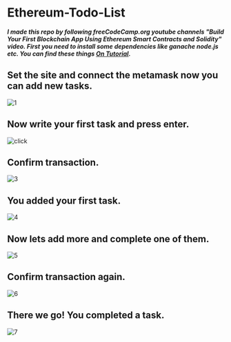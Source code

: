 # Ethereum-Todo-List
***I made this repo by following freeCodeCamp.org youtube channels "Build Your First Blockchain App Using Ethereum Smart Contracts and Solidity" video.
First you need to install some dependencies like ganache node.js etc. You can find these things [On Tutorial](https://www.youtube.com/watch?v=coQ5dg8wM2o).***

## Set the site and connect the metamask now you can add new tasks.

![1](https://user-images.githubusercontent.com/62032779/162580281-01dbbf89-d6b9-415e-9528-b3f89aa37eff.jpg)

## Now write your first task and press enter.

![click](https://user-images.githubusercontent.com/62032779/162585664-c9d0f731-bb1a-41f5-8422-ac322386bcdf.jpg)

## Confirm transaction.

![3](https://user-images.githubusercontent.com/62032779/162579667-6590529d-57e2-49ee-8c9b-4b89144e22ae.jpg)

## You added your first task.

![4](https://user-images.githubusercontent.com/62032779/162580392-fdb0585e-3d23-4ed7-9a04-40ba64ff35cf.jpg)

## Now lets add more and complete one of them.

![5](https://user-images.githubusercontent.com/62032779/162580398-1d4f7197-fb93-48fc-beb1-2b804e7875e0.jpg)

## Confirm transaction again.

![6](https://user-images.githubusercontent.com/62032779/162579701-e3c86e2a-4580-4496-be1f-c52219452040.jpg)

## There we go! You completed a task.

![7](https://user-images.githubusercontent.com/62032779/162580414-952737b5-ce52-4316-9fbf-d5ecfab6a9a0.jpg)
